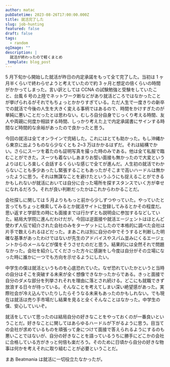 ```yaml
---
author: matac
pubDatetime: 2023-08-26T17:00:00.000Z
title: 就活完了した
slug: job-hunting
featured: false
draft: false
tags:
  - random
ogImage: ""
description: |
  就活が終わったので軽くまとめ
_template: blog_post
---
```


5 月下旬から開始した就活が昨日の内定承諾をもって全て完了した。当初は 1 ヶ月半くらいで終わらせようと考えていたので約 3 ヶ月と想定の倍くらいの時間がかかってしまった。言い訳としては CCNA の試験勉強と受験をしていたこと、台風 6 号の上陸でネットワーク断などがあり就活どころではなかったことが挙げられるがそれでもちょっとかかりすぎている。ただ人生で一度きりの新卒での就活で今後の人生を大きく変える事柄ではあるので、時間をかけすぎたのが単純に悪いことだったとは思わない。むしろ自分自身でじっくり考える時間、友人や両親に何度か相談する時間、しっかり考えた上で内定承諾書にサインする時間など時間的な余裕があったので良かったと思う。

今回の就活は全てオンラインで完結した。これにはとても助かった。もし沖縄から東京に出ようものなら少なくとも 2~3 万はかかるはずだ。それは結構でかい。さらにスーツを着たのも証明写真を撮った時のみである。他は全て私服で臨むことができた。スーツも着ないしあまりお堅い面接も無かったので大変というよりはむしろ楽しく会話するくらいな感じで全てが進んだ。人生初の就活でわからないことも多少あったし緊張することもあったがそこまで高いハードルは無かったように思う。それは無謀なことを避けたというふうにも捉えることができるかもしれないが就活においては自分に合った場所を探すスタンスでいく方が幸せになれるだろう。それが良い判断だったかはこれからわかることだ。

会社探しに関しては 5 月よりももっと前から少しずつやっていた。やっていたと言ってもちょっと検索してみるとか就活サイトに登録してみるとかその程度だ。思い返すと学部生の時にも面接までは行かずとも説明会に参加するなどしていた。結局大学院に進んだわけだが。今回は逆面接や就活エージェントはほとんど使わず人伝で紹介された会社のみをターゲットにしたので本格的に調べた会社は片手で数えられるほどだった。まあこれは別に自分の中でそうすると判断した明確な基準があったわけではないが先生のアドバイスやスパム並みにくるエージェントからのメールなどが僕をそうさせたのだと思う。結果的には全然それで問題なかった。会社を紹介してくださった方々に感謝をし今度は自分がその立場になった時に誰かに一つでも方向を示せるようにしたい。

中学生の僕は就活というものを心底恐れていた。なぜ恐れていたかというと当時の自分はそこを突破する未来が全く想像できなかったからである。きっと面接で自分のダメな部分を列挙されそれを理由に落とされ続ける。どこにも就職できず放浪する日々が待っている。そんなことを考えてしまい深い絶望感があった。実際社会が冷え込んでいたりしたらそうなる未来もあったのかもしれない。でも現在は就活は売り手市場だし結果を見ると全くそんなことはなかった。中学生の僕、安心していいぞ。

就活をしていて思ったのは結局自分の好きなことをやっておくのが一番良いということだ。好きなことに関してはあらゆるハードルが下がるように思う。目当ての会社が求めているものを頑張って身につけて面接で答えられるようにするのも悪いことではないが、自分の好きなことを語っているうちに勝手にどこかの会社に合格している方がきっと何倍も楽だろう。そのために日頃から自分の好きな物事は何かを考えそれに取り組むことが必要ということだ。

まあ Beatmania は就活に一切役立たなかったが。
